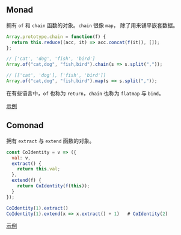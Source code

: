 ## Monad

拥有 `of` 和 `chain` 函数的对象。`chain` 很像 `map`， 除了用来铺平嵌套数据。

```js
Array.prototype.chain = function(f) {
  return this.reduce((acc, it) => acc.concat(f(it)), []);
};

// ['cat', 'dog', 'fish', 'bird']
Array.of("cat,dog", "fish,bird").chain(s => s.split(","));

// [['cat', 'dog'], ['fish', 'bird']]
Array.of("cat,dog", "fish,bird").map(s => s.split(","));
```

在有些语言中，`of` 也称为 `return`，`chain` 也称为 `flatmap` 与 `bind`。

[示例](https://github.com/shfshanyue/fp-jargon-zh/blob/master/demos/monad.js)

## Comonad

拥有 `extract` 与 `extend` 函数的对象。

```js
const CoIdentity = v => ({
  val: v,
  extract() {
    return this.val;
  },
  extend(f) {
    return CoIdentity(f(this));
  }
});
```

```js
CoIdentity(1).extract()
CoIdentity(1).extend(x => x.extract() + 1)   # CoIdentity(2)
```

[示例](https://github.com/shfshanyue/fp-jargon-zh/blob/master/demos/comonad.js)
